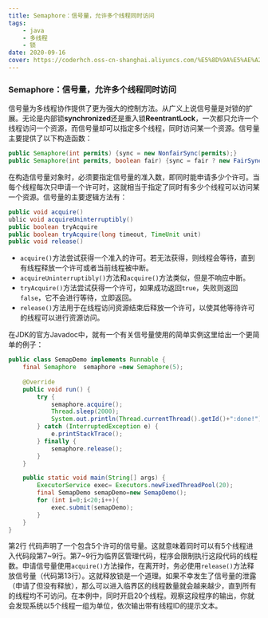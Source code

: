 ```yaml
---
title: Semaphore：信号量，允许多个线程同时访问
tags: 
    - java
    - 多线程
    - 锁
date: 2020-09-16
cover: https://coderhch.oss-cn-shanghai.aliyuncs.com/%E5%8D%9A%E5%AE%A2%E5%9B%BE%E7%89%87/2020_02_17_00_42_IMG_0943.JPG
---
```


### Semaphore：信号量，允许多个线程同时访问

信号量为多线程协作提供了更为强大的控制方法。从广义上说信号量是对锁的扩展。无论是内部锁**synchronized**还是重入锁**ReentrantLock**，一次都只允许一个线程访问一个资源，而信号量却可以指定多个线程，同时访问某一个资源。信号量主要提供了以下构造函数：

```java
public Semaphore(int permits) {sync = new NonfairSync(permits);}
public Semaphore(int permits, boolean fair) {sync = fair ? new FairSync(permits) : new NonfairSync(permits);}
```

在构造信号量对象时，必须要指定信号量的准入数，即同时能申请多少个许可。当每个线程每次只申请一个许可时，这就相当于指定了同时有多少个线程可以访问某一个资源。信号量的主要逻辑方法有：

```java
public void acquire()
ublic void acquireUninterruptibly()
public boolean tryAcquire
public boolean tryAcquire(long timeout, TimeUnit unit)
public void release() 
```

- `acquire()`方法尝试获得一个准入的许可。若无法获得，则线程会等待，直到有线程释放一个许可或者当前线程被中断。
- `acquireUninterruptibly()`方法和`acquire()`方法类似，但是不响应中断。
- `tryAcquire()`方法尝试获得一个许可，如果成功返回`true`，失败则返回`false`，它不会进行等待，立即返回。
- `release()`方法用于在线程访问资源结束后释放一个许可，以使其他等待许可的线程可以进行资源访问。

在JDK的官方Javadoc中，就有一个有关信号量使用的简单实例这里给出一个更简单的例子：

```java
public class SemapDemo implements Runnable {
    final Semaphore  semaphore =new Semaphore(5);
    
    @Override
    public void run() {
        try {
            semaphore.acquire();
            Thread.sleep(2000);
            System.out.println(Thread.currentThread().getId()+":done!");
        } catch (InterruptedException e) {
            e.printStackTrace();
        } finally {
            semaphore.release();
        }
    }

    public static void main(String[] args) {
        ExecutorService exec= Executors.newFixedThreadPool(20);
        final SemapDemo semapDemo=new SemapDemo();
        for (int i=0;i<20;i++){
            exec.submit(semapDemo);
        }
    }
}
```

第2行 代码声明了一个包含5个许可的信号量。这就意味着同时可以有5个线程进入代码段第7~9行。第7~9行为临界区管理代码，程序会限制执行这段代码的线程数。申请信号量使用`acquire()`方法操作，在离开时，务必使用`release()`方法释放信号量（代码第13行）。这就释放锁是一个道理。如果不幸发生了信号量的泄露（申请了但没有释放），那么可以进入临界区的线程数量就会越来越少，直到所有的线程均不可访问。在本例中，同时开启20个线程。观察这段程序的输出，你就会发现系统以5个线程一组为单位，依次输出带有线程ID的提示文本。

